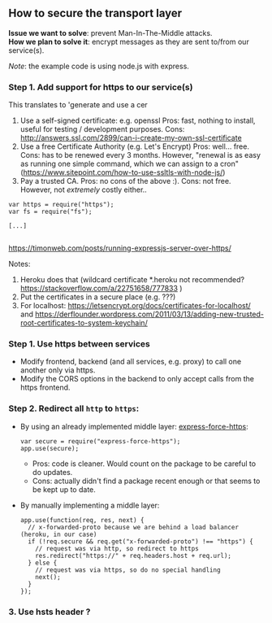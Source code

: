## How to secure the transport layer

**Issue we want to solve**: prevent Man-In-The-Middle attacks.  
**How we plan to solve it**: encrypt messages as they are sent to/from our service(s).

*Note*: the example code is using node.js with express.

### Step 1. Add support for https to our service(s)
This translates to 'generate and use a cer

1. Use a self-signed certificate:
e.g. openssl
Pros: fast, nothing to install, useful for testing / development purposes.
Cons: http://answers.ssl.com/2899/can-i-create-my-own-ssl-certificate
2. Use a free Certificate Authority (e.g. Let's Encrypt)
Pros: well... free.
Cons: has to be renewed every 3 months. However, "renewal is as easy as running one simple command, which we can assign to a cron"
(https://www.sitepoint.com/how-to-use-ssltls-with-node-js/)
3. Pay a trusted CA. 
Pros: no cons of the above :).
Cons: not free. However, not *extremely* costly either..

```
var https = require("https");
var fs = require("fs");

[...]


```

https://timonweb.com/posts/running-expressjs-server-over-https/

Notes: 
1. Heroku does that (wildcard certificate \*.heroku not recommended? https://stackoverflow.com/a/22751658/777833 )
2. Put the certificates in a secure place (e.g. ???)
3. For localhost:
https://letsencrypt.org/docs/certificates-for-localhost/
and
https://derflounder.wordpress.com/2011/03/13/adding-new-trusted-root-certificates-to-system-keychain/



### Step 1. Use https between services
* Modify frontend, backend (and all services, e.g. proxy) to call one another only via https.
* Modify the CORS options in the backend to only accept calls from the https frontend.

### Step 2. Redirect all `http` to `https`:

 * By using an already implemented middle layer: [express-force-https](https://www.npmjs.com/package/express-force-https):
   ```
   var secure = require("express-force-https");
   app.use(secure);
   ```

   * Pros: code is cleaner. Would count on the package to be careful to do updates.
   * Cons: actually didn't find a package recent enough or that seems to be kept up to date.

 * By manually implementing a middle layer:
   ```
   app.use(function(req, res, next) {
     // x-forwarded-proto because we are behind a load balancer (heroku, in our case)
     if (!req.secure && req.get("x-forwarded-proto") !== "https") {
       // request was via http, so redirect to https
       res.redirect("https://" + req.headers.host + req.url);
     } else {
       // request was via https, so do no special handling
       next();
     }
   });
   ```

### 3. Use hsts header ?


